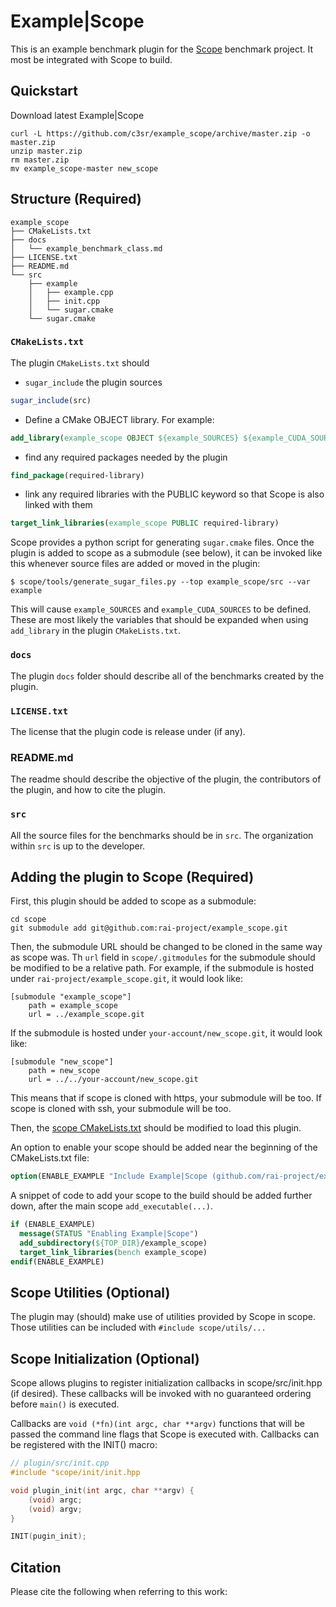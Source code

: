 # Example|Scope

This is an example benchmark plugin for the [Scope](github.com/rai-project/scopes) benchmark project.
It most be integrated with Scope to build.

## Quickstart

Download latest Example|Scope

```
curl -L https://github.com/c3sr/example_scope/archive/master.zip -o master.zip
unzip master.zip
rm master.zip
mv example_scope-master new_scope
```

## Structure (Required)

```
example_scope
├── CMakeLists.txt
├── docs
│   └── example_benchmark_class.md
├── LICENSE.txt
├── README.md
└── src
    ├── example
    │   ├── example.cpp
    │   ├── init.cpp
    │   └── sugar.cmake
    └── sugar.cmake
```

### `CMakeLists.txt`

The plugin `CMakeLists.txt` should 
* `sugar_include` the plugin sources

```cmake
sugar_include(src)
```

* Define a CMake OBJECT library. For example:

```cmake
add_library(example_scope OBJECT ${example_SOURCES} ${example_CUDA_SOURCES})
```

* find any required packages needed by the plugin

```cmake
find_package(required-library)
```
* link any required libraries with the PUBLIC keyword so that Scope is also linked with them

```cmake
target_link_libraries(example_scope PUBLIC required-library)
```

Scope provides a python script for generating `sugar.cmake` files.
Once the plugin is added to scope as a submodule (see below), it can be invoked like this whenever source files are added or moved in the plugin:

    $ scope/tools/generate_sugar_files.py --top example_scope/src --var example

This will cause `example_SOURCES` and `example_CUDA_SOURCES` to be defined.
These are most likely the variables that should be expanded when using `add_library` in the plugin `CMakeLists.txt`.

### `docs`

The plugin `docs` folder should describe all of the benchmarks created by the plugin.

### `LICENSE.txt`

The license that the plugin code is release under (if any).

### README.md

The readme should describe the objective of the plugin, the contributors of the plugin, and how to cite the plugin.

### `src`

All the source files for the benchmarks should be in `src`.
The organization within `src` is up to the developer.

## Adding the plugin to Scope (Required)

First, this plugin should be added to scope as a submodule:

    cd scope
    git submodule add git@github.com:rai-project/example_scope.git

Then, the submodule URL should be changed to be cloned in the same way as scope was.
Th `url` field in `scope/.gitmodules` for the submodule should be modified to be a relative path.
For example, if the submodule is hosted under `rai-project/example_scope.git`, it would look like:

```
[submodule "example_scope"]
	path = example_scope
	url = ../example_scope.git
```

If the submodule is hosted under `your-account/new_scope.git`, it would look like:

```
[submodule "new_scope"]
	path = new_scope
	url = ../../your-account/new_scope.git
```

This means that if scope is cloned with https, your submodule will be too.
If scope is cloned with ssh, your submodule will be too.

Then, the [scope CMakeLists.txt](https://github.com/rai-project/scope/blob/master/CMakeLists.txt) should be modified to load this plugin.

An option to enable your scope should be added near the beginning of the CMakeLists.txt file:

```cmake
option(ENABLE_EXAMPLE "Include Example|Scope (github.com/rai-project/example_scope)" ON)
```

A snippet of code to add your scope to the build should be added further down, after the main scope `add_executable(...)`.

```cmake
if (ENABLE_EXAMPLE)
  message(STATUS "Enabling Example|Scope")
  add_subdirectory(${TOP_DIR}/example_scope)
  target_link_libraries(bench example_scope)
endif(ENABLE_EXAMPLE)
```

## Scope Utilities (Optional)

The plugin may (should) make use of utilities provided by Scope in scope.
Those utilities can be included with `#include scope/utils/...`

## Scope Initialization (Optional)

Scope allows plugins to register initialization callbacks in scope/src/init.hpp (if desired).
These callbacks will be invoked with no guaranteed ordering before `main()` is executed.

Callbacks are `void (*fn)(int argc, char **argv)` functions that will be passed the command line flags that Scope is executed with.
Callbacks can be registered with the INIT() macro:

```cpp
// plugin/src/init.cpp
#include "scope/init/init.hpp

void plugin_init(int argc, char **argv) {
    (void) argc;
    (void) argv;
}

INIT(pugin_init);
```

## Citation

Please cite the following when referring to this work:
